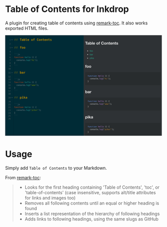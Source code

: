 # Table of Contents for Inkdrop

A plugin for creating table of contents using [remark-toc](https://github.com/remarkjs/remark-toc).
It also works exported HTML files.

![example](https://raw.githubusercontent.com/inkdropapp/inkdrop-toc/master/docs/example.png)

# Usage

Simply add `Table of Contents` to your Markdown.

From [remark-toc](https://github.com/remarkjs/remark-toc):

> * Looks for the first heading containing 'Table of Contents', 'toc', or 'table-of-contents' (case insensitive, supports alt/title attributes for links and images too)
> * Removes all following contents until an equal or higher heading is found
> * Inserts a list representation of the hierarchy of following headings
> * Adds links to following headings, using the same slugs as GitHub
